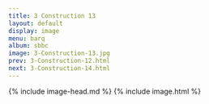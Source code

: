 ```yaml
---
title: 3 Construction 13
layout: default
display: image
menu: barq
album: sbbc
image: 3-Construction-13.jpg
prev: 3-Construction-12.html
next: 3-Construction-14.html
---
```

{% include image-head.md %}
{% include image.html %}